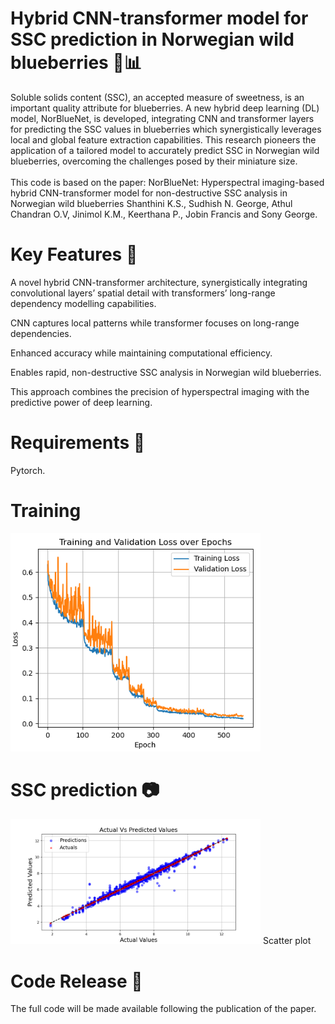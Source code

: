 # Hybrid CNN-transformer model for SSC prediction in Norwegian wild blueberries 🍇📊
 
  Soluble solids content (SSC), an accepted measure of sweetness, is an important quality attribute for blueberries.
  A new hybrid deep learning (DL) model, NorBlueNet, is developed, integrating CNN
 and transformer layers for predicting the SSC values in blueberries which synergistically leverages local and
 global feature extraction capabilities. This research pioneers the application of a tailored model to accurately
 predict SSC in Norwegian wild blueberries, overcoming the challenges posed by their miniature size.<br><br>
 This code is based on the paper:
NorBlueNet: Hyperspectral imaging-based hybrid CNN-transformer model for non-destructive SSC analysis in Norwegian wild blueberries
Shanthini K.S., Sudhish N. George, Athul Chandran O.V, Jinimol K.M., Keerthana P., Jobin Francis and Sony George.

  #  Key Features 🔑 
A novel hybrid CNN-transformer architecture, synergistically integrating convolutional layers’ spatial detail with transformers’ long-range dependency modelling capabilities.

CNN captures local patterns while transformer focuses on long-range dependencies.
  
Enhanced accuracy while maintaining computational efficiency.

Enables rapid, non-destructive SSC analysis in Norwegian wild blueberries.

This approach combines the precision of hyperspectral imaging with the predictive power of deep learning.

# Requirements 🔧

Pytorch.

# Training
<img src="Trainingloss_pca15.png" alt="" width="400"/> 

# SSC prediction 📷

<img src="Actual_vs_Predicted_Values15.png" alt="" width="400"/> Scatter plot

# Code Release 📂

The full code will be made available following the publication of the paper.
